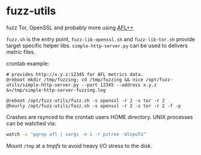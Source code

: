 # fuzz-utils
fuzz Tor, OpenSSL and probably more using [AFL++](https://github.com/AFLplusplus/AFLplusplus/)

`fuzz.sh` is the entry point, `fuzz-lib-openssl.sh` and `fuzz-lib-tor.sh` provide target specific helper libs.
`simple-http-server.py` can be used to delivers metric files.

crontab example:

```
# provides http://x.y.z:12345 for AFL metrics data.
@reboot mkdir /tmp/fuzzing; cd /tmp/fuzzing && nice /opt/fuzz-utils/simple-http-server.py --port 12345 --address x.y.z &>/tmp/simple-http-server-fuzzing.log

@reboot /opt/fuzz-utils/fuzz.sh -s openssl -r 2 -s tor -r 2
@hourly /opt/fuzz-utils/fuzz.sh -s openssl -r 2 -s tor -r 2 -f -p
```
Crashes are rsynced to the crontab users HOME directory.
UNIX processes can be watched via:

```bash
watch -c "pgrep afl | xargs -n 1 -r pstree -UlnpuTa"
```

Mount `/tmp` at a *tmpfs* to avoid heavy I/O stress to the disk.

